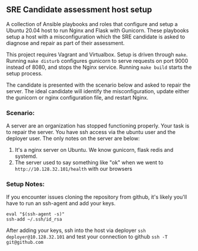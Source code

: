 ## SRE Candidate assessment host setup

A collection of Ansible playbooks and roles that configure and setup a Ubuntu 20.04 host to run Nginx and Flask with Gunicorn. These playbooks setup a host with a misconfiguration which the SRE candidate is asked to diagnose and repair as part of their assessment.

This project requires Vagrant and Virtualbox. Setup is driven through `make`. Running `make disturb` configures gunicorn to serve requests on port 9000 instead of 8080, and stops the Nginx service. Running `make build` starts the setup process.

The candidate is presented with the scenario below and asked to repair the server. The ideal candidate will identify the misconfiguration, update either the gunicorn or nginx configuration file, and restart Nginx.


### Scenario:

A server are an organization has stopped functioning properly. Your task is to repair the server. You have ssh access via the ubuntu user and the deployer user. The only notes on the server are below:

1. It's a nginx server on Ubuntu. We know gunicorn, flask redis and systemd.
1. The server used to say something like "ok" when we went to `http://10.128.32.101/health` with our browsers

### Setup Notes:

If you encounter issues cloning the repository from github, it's likely you'll have to run an ssh-agent and add your keys.

```
eval "$(ssh-agent -s)"
ssh-add ~/.ssh/id_rsa
```

After adding your keys, ssh into the host via deployer `ssh deployer@10.128.32.101` and test your connection to github `ssh -T git@github.com`